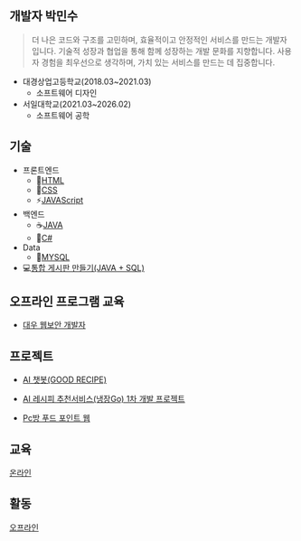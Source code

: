 ## 개발자 박민수

> 더 나은 코드와 구조를 고민하며, 효율적이고 안정적인 서비스를 만드는 개발자입니다.
기술적 성장과 협업을 통해 함께 성장하는 개발 문화를 지향합니다.
사용자 경험을 최우선으로 생각하며, 가치 있는 서비스를 만드는 데 집중합니다.

* 대경상업고등학교(2018.03~2021.03)
  * 소프트웨어 디자인
* 서일대학교(2021.03~2026.02)
  * 소프트웨어 공학

## 기술
* 프론트엔드
  * 🧱[HTML](./HTML_NOTE.md)
  * 🎨[CSS](./CSS_NOTE.md)
  * ⚡[JAVAScript](./JAVAScript_NOTE.md)
* 백엔드
  * ☕[JAVA](./JAVA_NOTE.md)
  * 🎯[C#](./C샵_NOTE.md)
* Data
  * 🐬[MYSQL](./MYSQL_NOTE.md)
* 💻[통합 게시판 만들기(JAVA + SQL)](./MakeBoard.md)

## 오프라인 프로그램 교육
 * [대우 웹보안 개발자](/Daewo.md)

 ## 프로젝트
  * [AI 챗봇(GOOD RECIPE)](./Project01.md)
 
  * [AI 레시피 추천서비스(냉장Go) 1차 개발 프로젝트](./Project02.md)

  * [Pc방 푸드 포인트 웹](./Project03.md)

 ## 교육
 [온라인](./online.md)

 ## 활동
 [오프라인](./offline.md)


<!--
**Minsu0118/Minsu0118** is a ✨ _special_ ✨ repository because its `README.md` (this file) appears on your GitHub profile.

Here are some ideas to get you started:

- 🔭 I’m currently working on ...
- 🌱 I’m currently learning ...
- 👯 I’m looking to collaborate on ...
- 🤔 I’m looking for help with ...
- 💬 Ask me about ...
- 📫 How to reach me: ...
- 😄 Pronouns: ...
- ⚡ Fun fact: ...
-->
